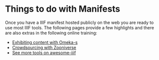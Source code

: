 # Things to do with Manifests

Once you have a IIIF manifest hosted publicly on the web you are ready to use most IIIF tools. The following pages provide a few highlights and there are also extras in the following online training:

 * [Exhibiting content with Omeka-s](https://training.iiif.io/advanced_iiif/modules/omeka/)
 * [Crowdsourcing with Zooniverse](https://training.iiif.io/advanced_iiif/modules/zooniverse/)  
 * [See more tools on awesome-iiif](https://github.com/IIIF/awesome-iiif)